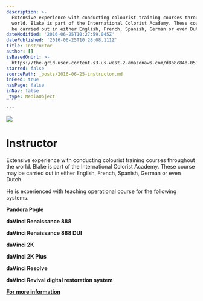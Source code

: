 ```yaml
---
description: >-
  Extensive experience with conducting colourist training courses throughout the
  world. Blake is part of the International Colorist Academy. These course may
  be carried out in either English, French, Spanish, German or even Dutch.
dateModified: '2016-06-25T10:27:59.045Z'
datePublished: '2016-06-25T10:28:08.111Z'
title: Instructor
author: []
isBasedOnUrl: >-
  https://the-grid-user-content.s3-us-west-2.amazonaws.com/d8b8c84d-051e-41d0-a285-475fdeeee889.jpg
starred: false
sourcePath: _posts/2016-06-25-instructor.md
inFeed: true
hasPage: false
inNav: false
_type: MediaObject

---
```

![](https://the-grid-user-content.s3-us-west-2.amazonaws.com/d8b8c84d-051e-41d0-a285-475fdeeee889.jpg)

# Instructor

Extensive experience with conducting colourist training courses throughout the world. Blake is part of the International Colorist Academy. These course may be carried out in either English, French, Spanish, German or even Dutch.

He is experienced with teaching operational course for the following systems.

**Pandora Pogle**

**daVinci Renaissance 888**

**daVinci Renaissance 888 DUI**

**daVinci 2K**

**daVinci 2K Plus**

**daVinci Resolve**

**daVinci Revival digital restoration system**

**[For more information][0]**

[0]: applewebdata://0AE07476-58B3-4714-91DC-B6C8F31265F3/%20mailto:%20blake@blake-jones.com